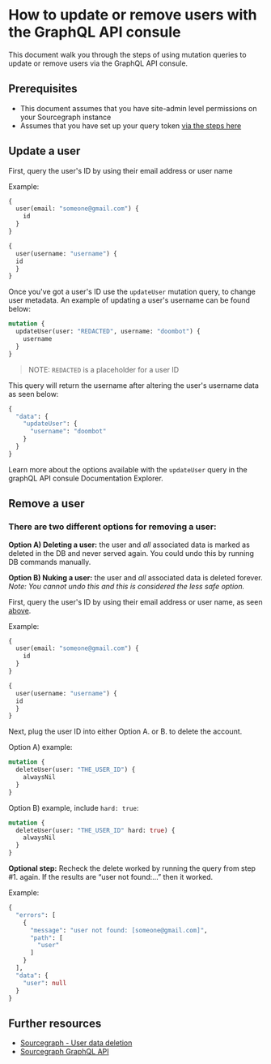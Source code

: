 # How to update or remove users with the GraphQL API consule

This document walk you through the steps of using mutation queries to update or remove users via the GraphQL API consule. 

## Prerequisites

* This document assumes that you have site-admin level permissions on your Sourcegraph instance
* Assumes that you have set up your query token [via the steps here](https://docs.sourcegraph.com/api/graphql#quickstart)

## Update a user

First, query the user's ID by using their email address or user name

Example:

```graphql
{
  user(email: "someone@gmail.com") {
    id
  }
}
```

```graphql
{
  user(username: "username") {    
  id
  }
}
```

Once you've got a user's ID use the `updateUser` mutation query, to change user metadata. An example of updating a user's username can be found below:

```graphql
mutation {
  updateUser(user: "REDACTED", username: "doombot") {
    username
  } 
}
```
> NOTE: `REDACTED` is a placeholder for a user ID

This query will return the username after altering the user's username data as seen below:
```graphql
{
  "data": {
    "updateUser": {
      "username": "doombot"
    }
  }
}
```
Learn more about the options available with the `updateUser` query in the graphQL API consule Documentation Explorer.

## Remove a user

### There are two different options for removing a user:

**Option A) Deleting a user:** the user and *all* associated data is marked as deleted in the DB and never served again. You could undo this by running DB commands manually.

**Option B) Nuking a user:** the user and *all* associated data is deleted forever. *Note: You cannot undo this and this is considered the less safe option.*

First, query the user's ID by using their email address or user name, as seen [above](#update-a-user).

Example:

```graphql
{
  user(email: "someone@gmail.com") {
    id
  }
}
```

```graphql
{
  user(username: "username") {    
  id
  }
}
```

Next, plug the user ID into either Option A. or B. to delete the account.

Option A) example:

```graphql
mutation {
  deleteUser(user: "THE_USER_ID") {
    alwaysNil
  }
}
```

Option B) example, include `hard: true`:

```graphql
mutation {
  deleteUser(user: "THE_USER_ID" hard: true) {
    alwaysNil
  }
}
```

**Optional step:** Recheck the delete worked by running the query from step #1. again. If the results are “user not found:...” then it worked. 

Example:

```graphql
{
  "errors": [
    {
      "message": "user not found: [someone@gmail.com]",
      "path": [
        "user"
      ]
    }
  ],
  "data": {
    "user": null
  }
}
```


## Further resources

* [Sourcegraph - User data deletion](https://docs.sourcegraph.com/admin/user_data_deletion)
* [Sourcegraph GraphQL API](https://docs.sourcegraph.com/api/graphql)
